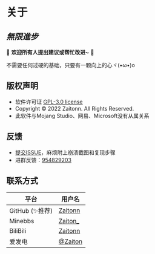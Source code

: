 
# 关于

## ***無限進步***

💖 **欢迎所有人提出建议或帮忙改进~** 💖  

不需要任何过硬的基础，只要有一颗向上的心ヾ(•ω•)o

## 版权声明

- 软件许可证 [GPL-3.0 license](https://www.gnu.org/licenses/gpl-3.0.zh-cn.html)
- Copyright © 2022 Zaitonn. All Rights Reserved.
- 此软件与Mojang Studio、网易、Microsoft没有从属关系

## 反馈

- [提交ISSUE](https://github.com/Zaitonn/Serein/issues/new)，麻烦附上崩溃截图和复现步骤
- 进群反馈：[954829203](https://jq.qq.com/?_wv=1027&amp;k=XNZqPSPv)

## 联系方式

| 平台           | 用户名                                                    |
| -------------- | --------------------------------------------------------- |
| GitHub (✨推荐) | [Zaitonn](https://github.com/Zaitonn)                     |
| Minebbs        | [Zaiton_](https://www.minebbs.com/members/zaiton_.21326/) |
| BiliBili       | [Zaitonn](https://space.bilibili.com/406125728)           |
| 爱发电         | [@Zaiton](https://afdian.net/@Zaiton)                     |
